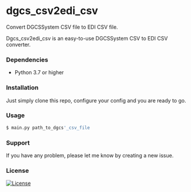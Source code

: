 # dgcs_csv2edi_csv
Convert DGCSSystem CSV file to EDI CSV file.

Dgcs_csv2edi_csv is an easy-to-use DGCSSystem CSV to EDI CSV converter.

### Dependencies
- Python 3.7 or higher

### Installation
Just simply clone this repo, configure your config and you are ready to go.

### Usage
```sh
$ main.py path_to_dgcs'_csv_file
```

### Support
If you have any problem, please let me know by creating a new issue.

### License
[![License](http://img.shields.io/:license-mit-blue.svg?style=flat-square)](http://badges.mit-license.org)


